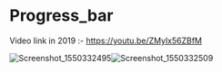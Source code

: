 # Progress_bar

Video link in 2019 :- https://youtu.be/ZMylx56ZBfM

![Screenshot_1550332495](https://user-images.githubusercontent.com/42275109/57979191-cd707500-7a37-11e9-994c-6b24d5ebce58.png)![Screenshot_1550332509](https://user-images.githubusercontent.com/42275109/57979192-cfd2cf00-7a37-11e9-9e0b-2f2adbf143fb.png)


